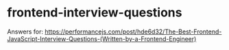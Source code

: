 # frontend-interview-questions
Answers for: https://performancejs.com/post/hde6d32/The-Best-Frontend-JavaScript-Interview-Questions-(Written-by-a-Frontend-Engineer)
